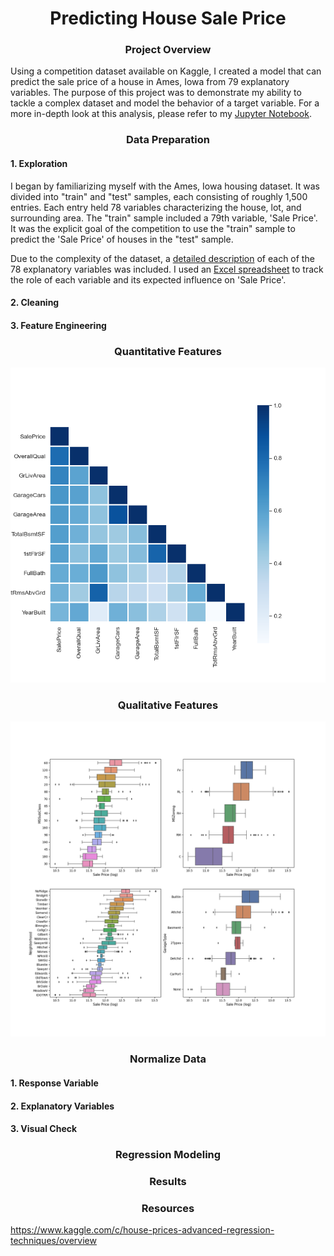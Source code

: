 # <div align="center">Predicting House Sale Price</div>

### <div align="center">Project Overview</div>
Using a competition dataset available on Kaggle, I created a model that can predict the sale price of a house in Ames, Iowa from 79 explanatory variables. The purpose of this project was to demonstrate my ability to tackle a complex dataset and model the behavior of a target variable. For a more in-depth look at this analysis, please refer to my [Jupyter Notebook](https://github.com/nphorsley59/House_Prices/blob/master/House_Prices.ipynb).

### <div align="center">Data Preparation</div>

#### 1. Exploration
I began by familiarizing myself with the Ames, Iowa housing dataset. It was divided into "train" and "test" samples, each consisting of roughly 1,500 entries. Each entry held 78 variables characterizing the house, lot, and surrounding area. The "train" sample included a 79th variable, 'Sale Price'. It was the explicit goal of the competition to use the "train" sample to predict the 'Sale Price' of houses in the "test" sample.<br />

Due to the complexity of the dataset, a [detailed description]() of each of the 78 explanatory variables was included. I used an [Excel spreadsheet]() to track the role of each variable and its expected influence on 'Sale Price'.<br />

#### 2. Cleaning

#### 3. Feature Engineering

### <div align="center">Quantitative Features</div>

![alt_text](https://github.com/nphorsley59/House_Prices/blob/master/Figures/CorrMap_10.png "Correlation Heatmap")

### <div align="center">Qualitative Features</div>

![alt_text](https://github.com/nphorsley59/House_Prices/blob/master/Figures/Qual_Feat_Boxplots.png "Qualitative Features vs Sale Price")

### <div align="center">Normalize Data</div>

#### 1. Response Variable

#### 2. Explanatory Variables

#### 3. Visual Check

### <div align="center">Regression Modeling</div>

### <div align="center">Results</div>

### <div align="center">Resources</div>
https://www.kaggle.com/c/house-prices-advanced-regression-techniques/overview
